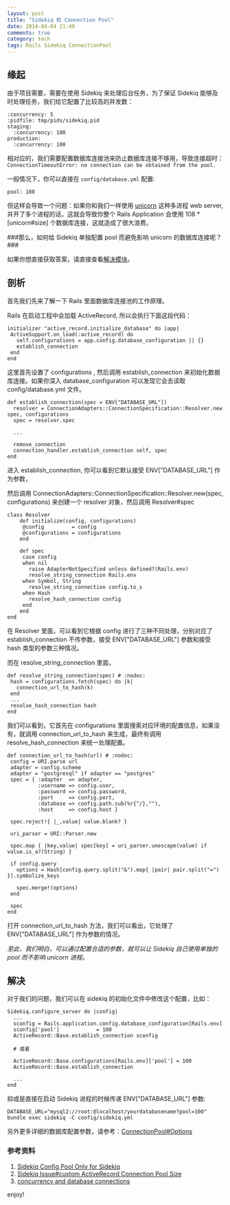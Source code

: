 ```yaml
---
layout: post
title: "Sidekiq 和 Connection Pool"
date: 2014-04-04 21:49
comments: true
category: tech
tags: Rails Sidekiq ConnectionPool
---
```


## 缘起

由于项目需要，需要在使用 Sidekiq 来处理后台任务，为了保证 Sidekiq 能够及时处理任务，我们给它配置了比较高的并发数：

    :concurrency: 5
    :pidfile: tmp/pids/sidekiq.pid
    staging:
      :concurrency: 100
    production:
      :concurrency: 100

<!--more-->

相对应的，我们需要配置数据库连接池来防止数据库连接不够用，导致连接超时：`ConnectionTimeoutError: no connection can be obtained from the pool.`

一般情况下，你可以直接在 `config/database.yml` 配置:

    pool: 108

但这样会导致一个问题：如果你和我们一样使用 [unicorn](http://unicorn.bogomips.org/) 这种多进程 web server, 并开了多个进程的话，这就会导致你整个 Rails Application 会使用 108 * [unicorn#size] 个数据库连接，这就造成了很大浪费。

###那么，如何给 Sidekiq 单独配置 pool 而避免影响 unicorn 的数据库连接呢？###

如果你想直接获取答案，请直接查看[解决模块]()。

## 剖析

首先我们先来了解一下 Rails 里面数据库连接池的工作原理。

Rails 在启动工程中会加载 ActiveRecord, 所以会执行下面这段代码：

    initializer "active_record.initialize_database" do |app|
     ActiveSupport.on_load(:active_record) do
       self.configurations = app.config.database_configuration || {}
       establish_connection
     end
    end

这里首先设置了 configurations , 然后调用 establish_connection 来初始化数据库连接。如果你深入 database_configuration 可以发现它会去读取 config/database.yml 文件。

    def establish_connection(spec = ENV["DATABASE_URL"])
      resolver = ConnectionAdapters::ConnectionSpecification::Resolver.new spec, configurations
      spec = resolver.spec

      ...

      remove_connection
      connection_handler.establish_connection self, spec
    end  

进入 establish_connection, 你可以看到它默认接受 ENV["DATABASE_URL"] 作为参数，

然后调用 ConnectionAdapters::ConnectionSpecification::Resolver.new(spec, configurations) 来创建一个 resolver 对象，然后调用 Resolver#spec

    class Resolver
        def initialize(config, configurations)
         @config         = config
         @configurations = configurations
        end
        
        def spec
         case config
         when nil
           raise AdapterNotSpecified unless defined?(Rails.env)
           resolve_string_connection Rails.env
         when Symbol, String
           resolve_string_connection config.to_s
         when Hash
           resolve_hash_connection config
         end
        end
    end   

在 Resolver 里面，可以看到它根据 config 进行了三种不同处理，分别对应了 establish_connection 不传参数，接受 ENV["DATABASE_URL"] 参数和接受 hash 类型的参数三种情况。

而在 resolve_string_connection 里面，

    def resolve_string_connection(spec) # :nodoc:
     hash = configurations.fetch(spec) do |k|
       connection_url_to_hash(k)
     end
     ...
     resolve_hash_connection hash
    end

我们可以看到，它首先在 configurations 里面搜索对应环境的配置信息，如果没有，就调用 connection_url_to_hash 来生成，最终有调用 resolve_hash_connection 来统一处理配置。

    def connection_url_to_hash(url) # :nodoc:
     config = URI.parse url
     adapter = config.scheme
     adapter = "postgresql" if adapter == "postgres"
     spec = { :adapter  => adapter,
              :username => config.user,
              :password => config.password,
              :port     => config.port,
              :database => config.path.sub(%r{^/},""),
              :host     => config.host }

     spec.reject!{ |_,value| value.blank? }

     uri_parser = URI::Parser.new

     spec.map { |key,value| spec[key] = uri_parser.unescape(value) if value.is_a?(String) }

     if config.query
       options = Hash[config.query.split("&").map{ |pair| pair.split("=") }].symbolize_keys

       spec.merge!(options)
     end

     spec
    end
    
打开 connection_url_to_hash 方法，我们可以看出，它处理了 ENV["DATABASE_URL"] 作为参数的情况。

*至此，我们明白，可以通过配置合适的参数，就可以让 Sidekiq 自己使用单独的 pool 而不影响 unicorn 进程。*

## 解决

对于我们的问题，我们可以在 sidekiq 的初始化文件中修改这个配置，比如：

    Sidekiq.configure_server do |config|
      ...
      sconfig = Rails.application.config.database_configuration[Rails.env]
      sconfig['pool']            = 100
      ActiveRecord::Base.establish_connection sconfig
      
      # 或者 
      
      ActiveRecord::Base.configurations[Rails.env]['pool'] = 100
      ActiveRecord::Base.establish_connection

      ... 
    end

抑或是直接在启动 Sidekiq 进程的时候传递 ENV["DATABASE_URL"] 参数:

    DATABASE_URL="mysql2://root:@localhost/yourdatabasename?pool=100" bundle exec sidekiq -C config/sidekiq.yml       

另外更多详细的数据库配置参数，请参考：[ConnectionPool#Options](http://api.rubyonrails.org/classes/ActiveRecord/ConnectionAdapters/ConnectionPool.html#class-ActiveRecord::ConnectionAdapters::ConnectionPool-label-Options)

### 参考资料

1. [Sidekiq Config Pool Only for Sidekiq](https://github.com/mperham/sidekiq/wiki/Advanced-Options#rails-32-and-newer)
2. [Sidekiq Issue#custom ActiveRecord Connection Pool Size](https://github.com/mperham/sidekiq/issues/503)
3. [concurrency and database connections](https://devcenter.heroku.com/articles/concurrency-and-database-connections)

enjoy!
